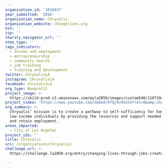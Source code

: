 ```yaml
---
organization_id: '2016037'
year_submitted: '2016'
organization_name: Chrysalis
organization_website: changelives.org
ein: ''
zip: ''
charity_navigator_url: ''
ntee_type: ''
tags_indicators:
  - Income and employment
  - entrepreneurship
  - community health
  - job training
  - training and development
twitter: ChrysalisLA
instagram: ChrysalisLA
facebook: ChrysalisLA
org_type: Nonprofit
project_image: >-
  https://skild-prod.s3.amazonaws.com/myla2050/images/custom540/1107194355741-team88.jpg
project_video: 'https://www.youtube.com/embed/9fQj9v92GS4?rel=0&amp;showinfo=0'
org_summary: >-
  Chrysalis’ mission is to create a pathway to self-sufficiency for homeless and
  low-income individuals by providing the resources and support needed to find
  and retain employment.
areas_impacted:
  - City of Los Angeles
project_ids: ''
title: Chrysalis
uri: /organizations/chrysalis/
challenge_url: >-
  https://challenge.la2050.org/entry/changing-lives-through-jobs-create-a-secondchance-for-l-a-through-employment

---
```

